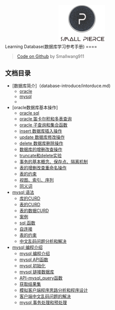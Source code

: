 <center><img width=30% height=30% src="Learning-Document/learning_c/assets/markdown-img-paste-20180322162239233.png"/></center>
Learning Database(数据库学习参考手册)
====

>[Code on Github](https://github.com/SmallPierce/ASTRONAUTS/tree/master/Learning-Document/Learning_Database) by Smallwang911 </br>

文档目录
------
* [数据库简介]（database-introduce/intorduce.md) </br>
  - [oracle](database-introduce/intorduce.md) </br>
  - [mysql]() </br>
  - []()
* [oracle数据库基本操作]
  - [oracle sql]()
  - [oracle 笛卡尔积和多表查询]()
  - [oracle 子查询和集合函数]()
  - [insert 数据库插入操作]()
  - [update 数据库修改操作]()
  - [delete 数据库删除操作]()
  - [数据库的增删改查操作]()
  - [truncate和delete实验]()
  - [事务的基本概念、保存点、隔离机制]()
  - [表的增删改查重命名操作]()
  - [表的约束]()
  - [视图、索引、序列]()
  - [同义词]()
* [mysql 语法]()
  - [库的CURD]()
  - [表的CURD]()
  - [表的数据CURD]()
  - [案例]()
  - [sql 函数]()
  - [自连接]()
  - [表的约束]()
  - [中文乱码问题分析和解决]()
* [mysql 编程介绍]()
  - [mysql 编程介绍]()
  - [mysql API函数]()
  - [mysql 初始化]()
  - [mysql 链接数据库]()
  - [API-mysql_query函数]()
  - [获取结果集]()
  - [模拟客户端程序思路分析和程序设计]()
  - [客户端中文乱码问题的解决]()
  - [mysql 事务处理和预处理]()
